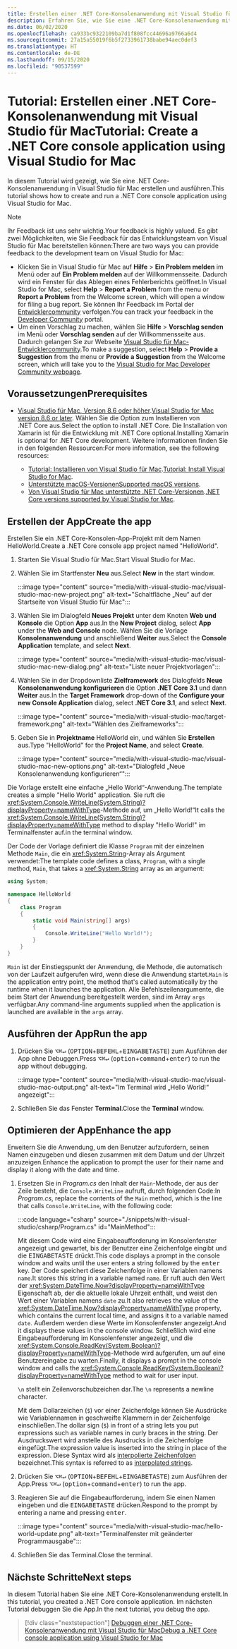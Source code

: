 ```yaml
---
title: Erstellen einer .NET Core-Konsolenanwendung mit Visual Studio für Mac
description: Erfahren Sie, wie Sie eine .NET Core-Konsolenanwendung mit Visual Studio für Mac erstellen.
ms.date: 06/02/2020
ms.openlocfilehash: ca933bc9322109ba7d1f808fcc44696a9766a6d4
ms.sourcegitcommit: 27a15a55019f6b5f2733961738babe94aec0def3
ms.translationtype: HT
ms.contentlocale: de-DE
ms.lasthandoff: 09/15/2020
ms.locfileid: "90537599"
---
```

# <a name="tutorial-create-a-net-core-console-application-using-visual-studio-for-mac"></a><span data-ttu-id="b7d8c-103">Tutorial: Erstellen einer .NET Core-Konsolenanwendung mit Visual Studio für Mac</span><span class="sxs-lookup"><span data-stu-id="b7d8c-103">Tutorial: Create a .NET Core console application using Visual Studio for Mac</span></span>

<span data-ttu-id="b7d8c-104">In diesem Tutorial wird gezeigt, wie Sie eine .NET Core-Konsolenanwendung in Visual Studio für Mac erstellen und ausführen.</span><span class="sxs-lookup"><span data-stu-id="b7d8c-104">This tutorial shows how to create and run a .NET Core console application using Visual Studio for Mac.</span></span>

> [!NOTE]
> <span data-ttu-id="b7d8c-105">Ihr Feedback ist uns sehr wichtig.</span><span class="sxs-lookup"><span data-stu-id="b7d8c-105">Your feedback is highly valued.</span></span> <span data-ttu-id="b7d8c-106">Es gibt zwei Möglichkeiten, wie Sie Feedback für das Entwicklungsteam von Visual Studio für Mac bereitstellen können:</span><span class="sxs-lookup"><span data-stu-id="b7d8c-106">There are two ways you can provide feedback to the development team on Visual Studio for Mac:</span></span>
>
> * <span data-ttu-id="b7d8c-107">Klicken Sie in Visual Studio für Mac auf **Hilfe** > **Ein Problem melden** im Menü oder auf **Ein Problem melden** auf der Willkommensseite. Dadurch wird ein Fenster für das Ablegen eines Fehlerberichts geöffnet.</span><span class="sxs-lookup"><span data-stu-id="b7d8c-107">In Visual Studio for Mac, select **Help** > **Report a Problem** from the menu or **Report a Problem** from the Welcome screen, which will open a window for filing a bug report.</span></span> <span data-ttu-id="b7d8c-108">Sie können Ihr Feedback im Portal der [Entwicklercommunity](https://developercommunity.visualstudio.com/spaces/8/index.html) verfolgen.</span><span class="sxs-lookup"><span data-stu-id="b7d8c-108">You can track your feedback in the [Developer Community](https://developercommunity.visualstudio.com/spaces/8/index.html) portal.</span></span>
> * <span data-ttu-id="b7d8c-109">Um einen Vorschlag zu machen, wählen Sie **Hilfe** > **Vorschlag senden** im Menü oder **Vorschlag senden** auf der Willkommensseite aus. Dadurch gelangen Sie zur Webseite [Visual Studio für Mac-Entwicklercommunity](https://developercommunity.visualstudio.com/content/idea/post.html?space=41).</span><span class="sxs-lookup"><span data-stu-id="b7d8c-109">To make a suggestion, select **Help** > **Provide a Suggestion** from the menu or **Provide a Suggestion** from the Welcome screen, which will take you to the [Visual Studio for Mac Developer Community webpage](https://developercommunity.visualstudio.com/content/idea/post.html?space=41).</span></span>

## <a name="prerequisites"></a><span data-ttu-id="b7d8c-110">Voraussetzungen</span><span class="sxs-lookup"><span data-stu-id="b7d8c-110">Prerequisites</span></span>

* <span data-ttu-id="b7d8c-111">[Visual Studio für Mac, Version 8.6 oder höher](https://visualstudio.microsoft.com/vs/mac/?utm_medium=microsoft&utm_source=docs.microsoft.com&utm_campaign=inline+link).</span><span class="sxs-lookup"><span data-stu-id="b7d8c-111">[Visual Studio for Mac version 8.6 or later](https://visualstudio.microsoft.com/vs/mac/?utm_medium=microsoft&utm_source=docs.microsoft.com&utm_campaign=inline+link).</span></span> <span data-ttu-id="b7d8c-112">Wählen Sie die Option zum Installieren von .NET Core aus.</span><span class="sxs-lookup"><span data-stu-id="b7d8c-112">Select the option to install .NET Core.</span></span> <span data-ttu-id="b7d8c-113">Die Installation von Xamarin ist für die Entwicklung mit .NET Core optional.</span><span class="sxs-lookup"><span data-stu-id="b7d8c-113">Installing Xamarin is optional for .NET Core development.</span></span> <span data-ttu-id="b7d8c-114">Weitere Informationen finden Sie in den folgenden Ressourcen:</span><span class="sxs-lookup"><span data-stu-id="b7d8c-114">For more information, see the following resources:</span></span>

  * <span data-ttu-id="b7d8c-115">[Tutorial: Installieren von Visual Studio für Mac](/visualstudio/mac/installation).</span><span class="sxs-lookup"><span data-stu-id="b7d8c-115">[Tutorial: Install Visual Studio for Mac](/visualstudio/mac/installation).</span></span>
  * <span data-ttu-id="b7d8c-116">[Unterstützte macOS-Versionen](../install/windows.md)</span><span class="sxs-lookup"><span data-stu-id="b7d8c-116">[Supported macOS versions](../install/windows.md).</span></span>
  * <span data-ttu-id="b7d8c-117">[Von Visual Studio für Mac unterstützte .NET Core-Versionen](/visualstudio/mac/net-core-support).</span><span class="sxs-lookup"><span data-stu-id="b7d8c-117">[.NET Core versions supported by Visual Studio for Mac](/visualstudio/mac/net-core-support).</span></span>

## <a name="create-the-app"></a><span data-ttu-id="b7d8c-118">Erstellen der App</span><span class="sxs-lookup"><span data-stu-id="b7d8c-118">Create the app</span></span>

<span data-ttu-id="b7d8c-119">Erstellen Sie ein .NET Core-Konsolen-App-Projekt mit dem Namen HelloWorld.</span><span class="sxs-lookup"><span data-stu-id="b7d8c-119">Create a .NET Core console app project named "HelloWorld".</span></span>

1. <span data-ttu-id="b7d8c-120">Starten Sie Visual Studio für Mac.</span><span class="sxs-lookup"><span data-stu-id="b7d8c-120">Start Visual Studio for Mac.</span></span>

1. <span data-ttu-id="b7d8c-121">Wählen Sie im Startfenster **Neu** aus.</span><span class="sxs-lookup"><span data-stu-id="b7d8c-121">Select **New** in the start window.</span></span>

   :::image type="content" source="media/with-visual-studio-mac/visual-studio-mac-new-project.png" alt-text="Schaltfläche „Neu“ auf der Startseite von Visual Studio für Mac":::

1. <span data-ttu-id="b7d8c-123">Wählen Sie im Dialogfeld **Neues Projekt** unter dem Knoten **Web und Konsole** die Option **App** aus.</span><span class="sxs-lookup"><span data-stu-id="b7d8c-123">In the **New Project** dialog, select **App** under the **Web and Console** node.</span></span> <span data-ttu-id="b7d8c-124">Wählen Sie die Vorlage **Konsolenanwendung** und anschließend **Weiter** aus.</span><span class="sxs-lookup"><span data-stu-id="b7d8c-124">Select the **Console Application** template, and select **Next**.</span></span>

   :::image type="content" source="media/with-visual-studio-mac/visual-studio-mac-new-dialog.png" alt-text="Liste neuer Projektvorlagen":::

1. <span data-ttu-id="b7d8c-126">Wählen Sie in der Dropdownliste **Zielframework** des Dialogfelds **Neue Konsolenanwendung konfigurieren** die Option **.NET Core 3.1** und dann **Weiter** aus.</span><span class="sxs-lookup"><span data-stu-id="b7d8c-126">In the **Target Framework** drop-down of the **Configure your new Console Application** dialog, select **.NET Core 3.1**, and select **Next**.</span></span>

   :::image type="content" source="media/with-visual-studio-mac/target-framework.png" alt-text="Wählen des Zielframeworks":::

1. <span data-ttu-id="b7d8c-128">Geben Sie in **Projektname** HelloWorld ein, und wählen Sie **Erstellen** aus.</span><span class="sxs-lookup"><span data-stu-id="b7d8c-128">Type "HelloWorld" for the **Project Name**, and select **Create**.</span></span>

   :::image type="content" source="media/with-visual-studio-mac/visual-studio-mac-new-options.png" alt-text="Dialogfeld „Neue Konsolenanwendung konfigurieren“":::

<span data-ttu-id="b7d8c-130">Die Vorlage erstellt eine einfache „Hello World“-Anwendung.</span><span class="sxs-lookup"><span data-stu-id="b7d8c-130">The template creates a simple "Hello World" application.</span></span> <span data-ttu-id="b7d8c-131">Sie ruft die <xref:System.Console.WriteLine(System.String)?displayProperty=nameWithType>-Methode auf, um „Hello World!“</span><span class="sxs-lookup"><span data-stu-id="b7d8c-131">It calls the <xref:System.Console.WriteLine(System.String)?displayProperty=nameWithType> method to display "Hello World!"</span></span> <span data-ttu-id="b7d8c-132">im Terminalfenster auf.</span><span class="sxs-lookup"><span data-stu-id="b7d8c-132">in the terminal window.</span></span>

<span data-ttu-id="b7d8c-133">Der Code der Vorlage definiert die Klasse `Program` mit der einzelnen Methode `Main`, die ein <xref:System.String>-Array als Argument verwendet:</span><span class="sxs-lookup"><span data-stu-id="b7d8c-133">The template code defines a class, `Program`, with a single method, `Main`, that takes a <xref:System.String> array as an argument:</span></span>

```csharp
using System;

namespace HelloWorld
{
    class Program
    {
        static void Main(string[] args)
        {
            Console.WriteLine("Hello World!");
        }
    }
}
```

<span data-ttu-id="b7d8c-134">`Main` ist der Einstiegspunkt der Anwendung, die Methode, die automatisch von der Laufzeit aufgerufen wird, wenn diese die Anwendung startet.</span><span class="sxs-lookup"><span data-stu-id="b7d8c-134">`Main` is the application entry point, the method that's called automatically by the runtime when it launches the application.</span></span> <span data-ttu-id="b7d8c-135">Alle Befehlszeilenargumente, die beim Start der Anwendung bereitgestellt werden, sind im Array `args` verfügbar.</span><span class="sxs-lookup"><span data-stu-id="b7d8c-135">Any command-line arguments supplied when the application is launched are available in the `args` array.</span></span>

## <a name="run-the-app"></a><span data-ttu-id="b7d8c-136">Ausführen der App</span><span class="sxs-lookup"><span data-stu-id="b7d8c-136">Run the app</span></span>

1. <span data-ttu-id="b7d8c-137">Drücken Sie <kbd>⌥</kbd><kbd>⌘</kbd><kbd>↵</kbd> (<kbd>OPTION</kbd>+<kbd>BEFEHL</kbd>+<kbd>EINGABETASTE</kbd>) zum Ausführen der App ohne Debuggen.</span><span class="sxs-lookup"><span data-stu-id="b7d8c-137">Press <kbd>⌥</kbd><kbd>⌘</kbd><kbd>↵</kbd> (<kbd>option</kbd>+<kbd>command</kbd>+<kbd>enter</kbd>) to run the app without debugging.</span></span>

   :::image type="content" source="media/with-visual-studio-mac/visual-studio-mac-output.png" alt-text="Im Terminal wird „Hello World!“ angezeigt":::

1. <span data-ttu-id="b7d8c-139">Schließen Sie das Fenster **Terminal**.</span><span class="sxs-lookup"><span data-stu-id="b7d8c-139">Close the **Terminal** window.</span></span>

## <a name="enhance-the-app"></a><span data-ttu-id="b7d8c-140">Optimieren der App</span><span class="sxs-lookup"><span data-stu-id="b7d8c-140">Enhance the app</span></span>

<span data-ttu-id="b7d8c-141">Erweitern Sie die Anwendung, um den Benutzer aufzufordern, seinen Namen einzugeben und diesen zusammen mit dem Datum und der Uhrzeit anzuzeigen.</span><span class="sxs-lookup"><span data-stu-id="b7d8c-141">Enhance the application to prompt the user for their name and display it along with the date and time.</span></span>

1. <span data-ttu-id="b7d8c-142">Ersetzen Sie in *Program.cs* den Inhalt der `Main`-Methode, der aus der Zeile besteht, die `Console.WriteLine` aufruft, durch folgenden Code:</span><span class="sxs-lookup"><span data-stu-id="b7d8c-142">In *Program.cs*, replace the contents of the `Main` method, which is the line that calls `Console.WriteLine`, with the following code:</span></span>

   :::code language="csharp" source="./snippets/with-visual-studio/csharp/Program.cs" id="MainMethod":::

   <span data-ttu-id="b7d8c-143">Mit diesem Code wird eine Eingabeaufforderung im Konsolenfenster angezeigt und gewartet, bis der Benutzer eine Zeichenfolge eingibt und die <kbd>EINGABETASTE</kbd> drückt.</span><span class="sxs-lookup"><span data-stu-id="b7d8c-143">This code displays a prompt in the console window and waits until the user enters a string followed by the <kbd>enter</kbd> key.</span></span> <span data-ttu-id="b7d8c-144">Der Code speichert diese Zeichenfolge in einer Variablen namens `name`.</span><span class="sxs-lookup"><span data-stu-id="b7d8c-144">It stores this string in a variable named `name`.</span></span> <span data-ttu-id="b7d8c-145">Er ruft auch den Wert der <xref:System.DateTime.Now?displayProperty=nameWithType> Eigenschaft ab, der die aktuelle lokale Uhrzeit enthält, und weist den Wert einer Variablen namens `date` zu.</span><span class="sxs-lookup"><span data-stu-id="b7d8c-145">It also retrieves the value of the <xref:System.DateTime.Now?displayProperty=nameWithType> property, which contains the current local time, and assigns it to a variable named `date`.</span></span> <span data-ttu-id="b7d8c-146">Außerdem werden diese Werte im Konsolenfenster angezeigt.</span><span class="sxs-lookup"><span data-stu-id="b7d8c-146">And it displays these values in the console window.</span></span> <span data-ttu-id="b7d8c-147">Schließlich wird eine Eingabeaufforderung im Konsolenfenster angezeigt, und die <xref:System.Console.ReadKey(System.Boolean)?displayProperty=nameWithType>-Methode wird aufgerufen, um auf eine Benutzereingabe zu warten.</span><span class="sxs-lookup"><span data-stu-id="b7d8c-147">Finally, it displays a prompt in the console window and calls the <xref:System.Console.ReadKey(System.Boolean)?displayProperty=nameWithType> method to wait for user input.</span></span>

   <span data-ttu-id="b7d8c-148">`\n` stellt ein Zeilenvorschubzeichen dar.</span><span class="sxs-lookup"><span data-stu-id="b7d8c-148">The `\n` represents a newline character.</span></span>

   <span data-ttu-id="b7d8c-149">Mit dem Dollarzeichen (`$`) vor einer Zeichenfolge können Sie Ausdrücke wie Variablennamen in geschweifte Klammern in der Zeichenfolge einschließen.</span><span class="sxs-lookup"><span data-stu-id="b7d8c-149">The dollar sign (`$`) in front of a string lets you put expressions such as variable names in curly braces in the string.</span></span> <span data-ttu-id="b7d8c-150">Der Ausdruckswert wird anstelle des Ausdrucks in die Zeichenfolge eingefügt.</span><span class="sxs-lookup"><span data-stu-id="b7d8c-150">The expression value is inserted into the string in place of the expression.</span></span> <span data-ttu-id="b7d8c-151">Diese Syntax wird als [interpolierte Zeichenfolgen](../../csharp/language-reference/tokens/interpolated.md) bezeichnet.</span><span class="sxs-lookup"><span data-stu-id="b7d8c-151">This syntax is referred to as [interpolated strings](../../csharp/language-reference/tokens/interpolated.md).</span></span>

1. <span data-ttu-id="b7d8c-152">Drücken Sie <kbd>⌥</kbd><kbd>⌘</kbd><kbd>↵</kbd> (<kbd>OPTION</kbd>+<kbd>BEFEHL</kbd>+<kbd>EINGABETASTE</kbd>) zum Ausführen der App.</span><span class="sxs-lookup"><span data-stu-id="b7d8c-152">Press <kbd>⌥</kbd><kbd>⌘</kbd><kbd>↵</kbd> (<kbd>option</kbd>+<kbd>command</kbd>+<kbd>enter</kbd>) to run the app.</span></span>

1. <span data-ttu-id="b7d8c-153">Reagieren Sie auf die Eingabeaufforderung, indem Sie einen Namen eingeben und die <kbd>EINGABETASTE</kbd> drücken.</span><span class="sxs-lookup"><span data-stu-id="b7d8c-153">Respond to the prompt by entering a name and pressing <kbd>enter</kbd>.</span></span>

   :::image type="content" source="media/with-visual-studio-mac/hello-world-update.png" alt-text="Terminalfenster mit geänderter Programmausgabe":::

1. <span data-ttu-id="b7d8c-155">Schließen Sie das Terminal.</span><span class="sxs-lookup"><span data-stu-id="b7d8c-155">Close the terminal.</span></span>

## <a name="next-steps"></a><span data-ttu-id="b7d8c-156">Nächste Schritte</span><span class="sxs-lookup"><span data-stu-id="b7d8c-156">Next steps</span></span>

<span data-ttu-id="b7d8c-157">In diesem Tutorial haben Sie eine .NET Core-Konsolenanwendung erstellt.</span><span class="sxs-lookup"><span data-stu-id="b7d8c-157">In this tutorial, you created a .NET Core console application.</span></span> <span data-ttu-id="b7d8c-158">Im nächsten Tutorial debuggen Sie die App.</span><span class="sxs-lookup"><span data-stu-id="b7d8c-158">In the next tutorial, you debug the app.</span></span>

> [!div class="nextstepaction"]
> [<span data-ttu-id="b7d8c-159">Debuggen einer .NET Core-Konsolenanwendung mit Visual Studio für Mac</span><span class="sxs-lookup"><span data-stu-id="b7d8c-159">Debug a .NET Core console application using Visual Studio for Mac</span></span>](debugging-with-visual-studio-mac.md)
